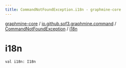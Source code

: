```yaml
---
title: CommandNotFoundException.i18n - graphmine-core
---
```


[graphmine-core](../../index.html) / [io.github.sof3.graphmine.command](../index.html) / [CommandNotFoundException](index.html) / [i18n](./i18n.html)

# i18n

`val i18n: I18n`